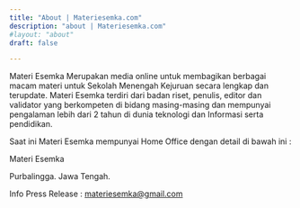 ```yaml
---
title: "About | Materiesemka.com"
description: "about | Materiesemka.com"
#layout: "about"
draft: false

---
```


Materi Esemka Merupakan media online untuk membagikan berbagai macam materi untuk Sekolah Menengah Kejuruan secara lengkap dan terupdate. Materi Esemka terdiri dari badan riset, penulis, editor dan validator yang berkompeten di bidang masing-masing dan mempunyai pengalaman lebih dari 2 tahun di dunia teknologi dan Informasi serta pendidikan.

Saat ini Materi Esemka mempunyai Home Office dengan detail di bawah ini :

Materi Esemka

Purbalingga. Jawa Tengah.

Info Press Release : materiesemka@gmail.com
